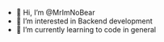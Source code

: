- 👋 Hi, I’m @MrImNoBear
- 👀 I’m interested in Backend development
- 🌱 I’m currently learning to code in general



<!---
MrImNoBear/MrImNoBear is a ✨ special ✨ repository because its `README.md` (this file) appears on your GitHub profile.
You can click the Preview link to take a look at your changes.
--->
